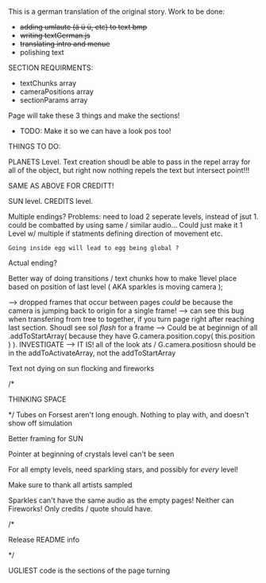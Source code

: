 
This is a german translation of the original story.
Work to be done:
- ~~adding umlaute (ä ü ü, etc) to text bmp~~
- ~~writing textGerman.js~~
- ~~translating intro and menue~~
- polishing text



SECTION REQUIRMENTS:

- textChunks array
- cameraPositions array
- sectionParams array

Page will take these 3 things and make the sections!
- TODO: Make it so we can have a look pos too!




THINGS TO DO:

PLANETS Level. Text creation shoudl be able to pass in the repel array for all of the object, but right now nothing repels the text but intersect point!!!

SAME AS ABOVE FOR CREDITT!


SUN level.
CREDITS level.

Multiple endings?
  Problems:
    need to load 2 seperate levels, instead of jsut 1.
      could be combatted by using same / similar audio...
    Could just make it 1 Level w/ multiple if statments defining direction of movement etc.

    Going inside egg will lead to egg being global ?

Actual ending?

Better way of doing transitions / text chunks
how to make 1level place based on position of last level ( AKA sparkles is moving camera );


--> dropped frames that occur between pages *could* be because the camera is jumping back to origin for a single frame!
--> can see this bug when transfering from tree to together, if you turn page right after reaching last section. Shoudl see sol *flash* for a frame
--> Could be at beginnign of all .addToStartArray( because they have G.camera.position.copy( this.position ) ). INVESTIGATE
--> IT IS! all of the look ats / G.camera.positiosn should be in the addToActivateArray, not the addToStartArray


Text not dying on sun flocking and fireworks


/*


   THINKING SPACE


*/
Tubes on Forsest aren't long enough. Nothing to play with, and doesn't show off simulation

Better framing for SUN

Pointer at beginning of crystals level can't be seen

For all empty levels, need sparkling stars, and possibly for *every* level!

Make sure to thank all artists sampled

Sparkles can't have the same audio as the empty pages!
Neither can Fireworks!
Only credits / quote should have.



/*

   Release README info

*/

UGLIEST code is the sections of the page turning

